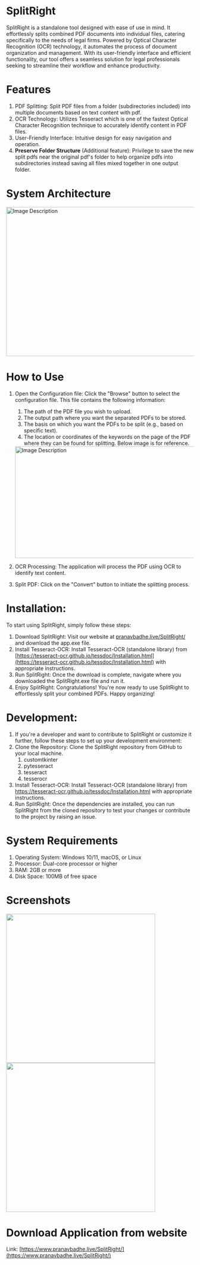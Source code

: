 # SplitRight

SplitRight is a standalone tool designed with ease of use in mind. It effortlessly splits combined PDF documents into individual files, catering specifically to the needs of legal firms. Powered by Optical Character Recognition (OCR) technology, it automates the process of document organization and management. With its user-friendly interface and efficient functionality, our tool offers a seamless solution for legal professionals seeking to streamline their workflow and enhance productivity.

# Features
1. PDF Splitting: Split PDF files from a folder (subdirectories included) into multiple documents based on text content with pdf.
2. OCR Technology: Utilizes Tesseract which is one of the fastest Optical Character Recognition technique to accurately identify content in PDF files.
3. User-Friendly Interface: Intuitive design for easy navigation and operation.
4. **Preserve Folder Structure** (Additional feature): Privilege to save the new split pdfs near the original pdf's folder to help organize pdfs into subdirectories instead saving all files mixed together in one output folder.

# System Architecture
<img src="https://github.com/pbadhe/SplitRight/blob/main/Images/SystemArchitecture.png" alt="Image Description" width="600" height="400">


# How to Use
1. Open the Configuration file: Click the "Browse" button to select the configuration file. This file contains the following information:
   1. The path of the PDF file you wish to upload.
   2. The output path where you want the separated PDFs to be stored.
   3. The basis on which you want the PDFs to be split (e.g., based on specific text).
   4. The location or coordinates of the keywords on the page of the PDF where they can be found for splitting. Below image is for reference.
      
   <img src="https://github.com/pbadhe/SplitRight/blob/main/Images/Sample_Config_file.png" alt="Image Description" width="600" height="300">
2. OCR Processing: The application will process the PDF using OCR to identify text content.
3. Split PDF: Click on the "Convert" button to initiate the splitting process.

# Installation:
To start using SplitRight, simply follow these steps:
1. Download SplitRight: Visit our website at [pranavbadhe.live/SplitRight/](https://www.pranavbadhe.live/SplitRight/) and download the app.exe file.
2. Install Tesseract-OCR: Install Tesseract-OCR (standalone library) from [https://tesseract-ocr.github.io/tessdoc/Installation.html](https://tesseract-ocr.github.io/tessdoc/Installation.html) with appropriate instructions.
3. Run SplitRight: Once the download is complete, navigate where you downloaded the SplitRight.exe file and run it.
4. Enjoy SplitRight: Congratulations! You're now ready to use SplitRight to effortlessly split your combined PDFs. Happy organizing!

# Development:
1. If you're a developer and want to contribute to SplitRight or customize it further, follow these steps to set up your development environment:
2. Clone the Repository: Clone the SplitRight repository from GitHub to your local machine.
   1. customtkinter
   2. pytesseract
   3. tesseract
   4. tesserocr
3. Install Tesseract-OCR: Install Tesseract-OCR (standalone library) from https://tesseract-ocr.github.io/tessdoc/Installation.html with appropriate instructions.
3. Run SplitRight: Once the dependencies are installed, you can run SplitRight from the cloned repository to test your changes or contribute to the project by raising an issue.

# System Requirements
1. Operating System: Windows 10/11, macOS, or Linux
2. Processor: Dual-core processor or higher
3. RAM: 2GB or more
4. Disk Space: 100MB of free space

# Screenshots
<img src="https://github.com/pbadhe/SplitRight/assets/44113251/3095b197-ca00-4433-ae6f-581e17e3b8aa" width="400">


<img src="https://github.com/pbadhe/SplitRight/assets/44113251/d25cd4a7-13d3-49eb-9aa0-9e93ad125f73" width="400">

# Download Application from website
Link: [https://www.pranavbadhe.live/SplitRight/](https://www.pranavbadhe.live/SplitRight/)
